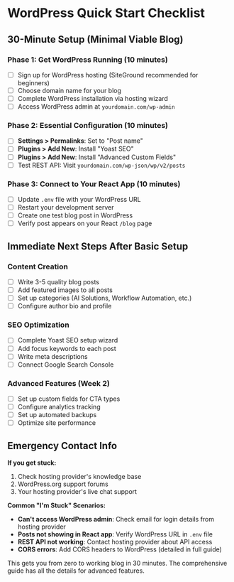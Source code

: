 # WordPress Quick Start Checklist

## 30-Minute Setup (Minimal Viable Blog)

### Phase 1: Get WordPress Running (10 minutes)
- [ ] Sign up for WordPress hosting (SiteGround recommended for beginners)
- [ ] Choose domain name for your blog
- [ ] Complete WordPress installation via hosting wizard
- [ ] Access WordPress admin at `yourdomain.com/wp-admin`

### Phase 2: Essential Configuration (10 minutes)
- [ ] **Settings > Permalinks**: Set to "Post name"
- [ ] **Plugins > Add New**: Install "Yoast SEO" 
- [ ] **Plugins > Add New**: Install "Advanced Custom Fields"
- [ ] Test REST API: Visit `yourdomain.com/wp-json/wp/v2/posts`

### Phase 3: Connect to Your React App (10 minutes)
- [ ] Update `.env` file with your WordPress URL
- [ ] Restart your development server
- [ ] Create one test blog post in WordPress
- [ ] Verify post appears on your React `/blog` page

## Immediate Next Steps After Basic Setup

### Content Creation
- [ ] Write 3-5 quality blog posts
- [ ] Add featured images to all posts
- [ ] Set up categories (AI Solutions, Workflow Automation, etc.)
- [ ] Configure author bio and profile

### SEO Optimization
- [ ] Complete Yoast SEO setup wizard
- [ ] Add focus keywords to each post
- [ ] Write meta descriptions
- [ ] Connect Google Search Console

### Advanced Features (Week 2)
- [ ] Set up custom fields for CTA types
- [ ] Configure analytics tracking
- [ ] Set up automated backups
- [ ] Optimize site performance

## Emergency Contact Info

**If you get stuck:**
1. Check hosting provider's knowledge base
2. WordPress.org support forums
3. Your hosting provider's live chat support

**Common "I'm Stuck" Scenarios:**
- **Can't access WordPress admin**: Check email for login details from hosting provider
- **Posts not showing in React app**: Verify WordPress URL in `.env` file
- **REST API not working**: Contact hosting provider about API access
- **CORS errors**: Add CORS headers to WordPress (detailed in full guide)

This gets you from zero to working blog in 30 minutes. The comprehensive guide has all the details for advanced features.